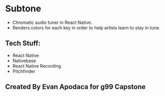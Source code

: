 # Subtone
* Chromatic audio tuner in React Native.
* Renders colors for each key in order to help artists learn to stay in tune.

## Tech Stuff:
* React Native
* Nativebase
* React Native Recording
* Pitchfinder


## Created By Evan Apodaca for g99 Capstone